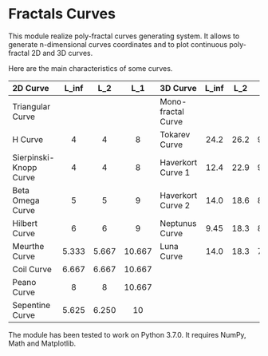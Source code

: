 # Fractals Curves

This module realize poly-fractal curves generating system. It allows to generate n-dimensional curves coordinates and to plot continuous poly-fractal 2D and 3D curves.

Here are the main characteristics of some curves.

|2D Curve               | L_inf |  L_2  |   L_1   |3D Curve            | L_inf |  L_2  |  L_1  |
|:---                   | :---: | :---: |  :---:  |:---                | :---: | :---: | :---: |
|Triangular Curve       |       |       |         |Mono-fractal Curve                          |
|H Curve                |   4   |   4   |    8    |Tokarev Curve       | 24.2  | 26.2  | 98.3  |
|Sierpinski-Knopp Curve |   4   |   4   |    8    |Haverkort Curve 1   | 12.4  | 22.9  | 99.6  |
|Beta Omega Curve       |   5   |   5   |    9    |Haverkort Curve 2   | 14.0  | 18.6  | 89.8  |
|Hilbert Curve          |   6   |   6   |    9    |Neptunus Curve      | 9.45  | 18.3  | 88.9  |
|Meurthe Curve          | 5.333 | 5.667 | 10.667  |Luna Curve          | 14.0  | 18.3  | 75.6  |
|Coil Curve             | 6.667 | 6.667 | 10.667  |
|Peano Curve            |   8   |   8   | 10.667  |
|Sepentine Curve        | 5.625 | 6.250 |   10    |

The module has been tested to work on Python 3.7.0. It requires NumPy, Math and Matplotlib.
